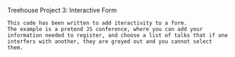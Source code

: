 Treehouse Project 3: Interactive Form

    This code has been written to add iteractivity to a form. 
    The example is a pretend JS conference, where you can add your information needed to register, and choose a list of talks that if one interfers with another, they are greyed out and you cannot select them. 